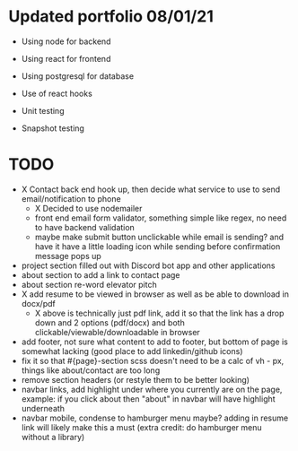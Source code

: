# Updated portfolio 08/01/21

- Using node for backend
- Using react for frontend
- Using postgresql for database

- Use of react hooks
- Unit testing
- Snapshot testing

# TODO

- X Contact back end hook up, then decide what service to use to send email/notification to phone
    - X Decided to use nodemailer
    - front end email form validator, something simple like regex, no need to have backend validation
    - maybe make submit button unclickable while email is sending? and have it have a little loading icon while sending before confirmation message pops up
- project section filled out with Discord bot app and other applications
- about section to add a link to contact page
- about section re-word elevator pitch
- X add resume to be viewed in browser as well as be able to download in docx/pdf
    - X above is technically just pdf link, add it so that the link has a drop down and 2 options (pdf/docx) and both clickable/viewable/downloadable in browser
- add footer, not sure what content to add to footer, but bottom of page is somewhat lacking (good place to add linkedin/github icons)
- fix it so that #{page}-section scss doesn't need to be a calc of vh - px, things like about/contact are too long
- remove section headers (or restyle them to be better looking)
- navbar links, add highlight under where you currently are on the page, example: if you click about then "about" in navbar will have highlight underneath
- navbar mobile, condense to hamburger menu maybe? adding in resume link will likely make this a must (extra credit: do hamburger menu without a library)